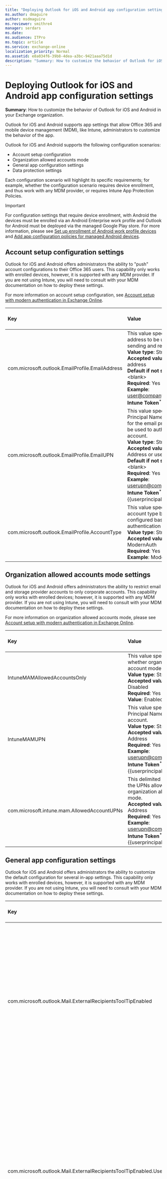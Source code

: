 ```yaml
---
title: "Deploying Outlook for iOS and Android app configuration settings"
ms.author: dmaguire
author: msdmaguire
ms.reviewer: smithre4
manager: serdars
ms.date:
ms.audience: ITPro
ms.topic: article
ms.service: exchange-online
localization_priority: Normal
ms.assetid: e8a034f6-39b8-4dea-a3bc-9421aaa75d1d
description: "Summary: How to customize the behavior of Outlook for iOS and Android in your Exchange organization."
---
```


# Deploying Outlook for iOS and Android app configuration settings

 **Summary**: How to customize the behavior of Outlook for iOS and Android in your Exchange organization.

Outlook for iOS and Android supports app settings that allow Office 365 and mobile device management (MDM), like Intune, administrators to customize the behavior of the app.

Outlook for iOS and Android supports the following configuration scenarios:

- Account setup configuration
- Organization allowed accounts mode
- General app configuration settings
- Data protection settings

Each configuration scenario will highlight its specific requirements; for example, whether the configuration scenario requires device enrollment, and thus work with any MDM provider, or requires Intune App Protection Policies.

> [!IMPORTANT]
> For configuration settings that require device enrollment, with Android the devices must be enrolled via an Android Enterprise work profile and Outlook for Android must be deployed via the managed Google Play store. For more information, please see [Set up enrollment of Android work profile devices](https://docs.microsoft.com/intune/android-work-profile-enroll) and [Add app configuration policies for managed Android devices](https://docs.microsoft.com/intune/app-configuration-policies-use-android).

## Account setup configuration settings
Outlook for iOS and Android offers administrators the ability to "push" account configurations to their Office 365 users. This capability only works with enrolled devices, however, it is supported with any MDM provider. If you are not using Intune, you will need to consult with your MDM documentation on how to deploy these settings.

For more information on account setup configuration, see [Account setup with modern authentication in Exchange Online](https://docs.microsoft.com/exchange/clients-and-mobile-in-exchange-online/outlook-for-ios-and-android/setup-with-modern-authentication#account-setup-configuration-via-enterprise-mobility-management).

|**Key**|**Value**|**Device Enrollment Type**|
|:-----|:-----|:-----|
|com.microsoft.outlook.EmailProfile.EmailAddress|This value specifies the email address to be used for sending and receiving mail.  <br/> **Value type**: String  <br/> **Accepted values**: Email address  <br/> **Default if not specified**: \<blank\>  <br/> **Required**: Yes  <br/> **Example**: user@companyname.com  <br/> **Intune Token**<sup>*</sup>: {{mail}}|Managed devices|
|com.microsoft.outlook.EmailProfile.EmailUPN|This value specifies the User Principal Name or username for the email profile that will be used to authenticate the account.  <br/> **Value type**: String  <br/> **Accepted values**: UPN Address or username  <br/> **Default if not specified**: \<blank\>  <br/>**Required**: Yes  <br/> **Example**: userupn@companyname.com  <br/> **Intune Token**<sup>*</sup>: {{userprincipalname}}|Managed devices|
|com.microsoft.outlook.EmailProfile.AccountType|This value specifies the account type being configured based on the authentication model.  <br/> **Value type**: String  <br/> **Accepted values**: ModernAuth  <br/> **Required**: Yes  <br/> **Example**: ModernAuth|Managed devices|

## Organization allowed accounts mode settings
Outlook for iOS and Android offers administrators the ability to restrict email and storage provider accounts to only corporate accounts. This capability only works with enrolled devices; however, it is supported with any MDM provider. If you are not using Intune, you will need to consult with your MDM documentation on how to deploy these settings.

For more information on organization allowed accounts mode, please see [Account setup with modern authentication in Exchange Online](https://docs.microsoft.com/exchange/clients-and-mobile-in-exchange-online/outlook-for-ios-and-android/setup-with-modern-authentication#organization-allowed-accounts-mode).

|**Key**|**Value**|**Platform**|**Device Enrollment Type**|
|:-----|:-----|:-----|:-----|
|IntuneMAMAllowedAccountsOnly|This value specifies the whether organization allowed account mode is active.  <br/> **Value type**: String  <br/> **Accepted values**: Enabled, Disabled  <br/> **Required**: Yes  <br/> **Value**: Enabled|iOS|Managed devices|
|IntuneMAMUPN|This value specifies the User Principal Name for the account.  <br/> **Value type**: String  <br/> **Accepted values**: UPN Address  <br/> **Required**: Yes  <br/> **Example**: userupn@companyname.com  <br/> **Intune Token**<sup>*</sup>: {{userprincipalname}}|iOS|Managed devices|
|com.microsoft.intune.mam.AllowedAccountUPNs|This delimited value specifies the UPNs allowed for organization allowed account mode.  <br/> **Accepted values**: UPN Address  <br/> **Required**: Yes  <br/> **Example**: userupn@companyname.com  <br/> **Intune Token**<sup>*</sup>: {{userprincipalname}}|Android|Managed devices|

## General app configuration settings
Outlook for iOS and Android offers administrators the ability to customize the default configuration for several in-app settings. This capability only works with enrolled devices, however, it is supported with any MDM provider. If you are not using Intune, you will need to consult with your MDM documentation on how to deploy these settings.

|**Key**|**Value**|**Device Enrollment Type**|
|:-----|:-----|:-----|
|com.microsoft.outlook.Mail.ExternalRecipientsToolTipEnabled|This value specifies whether the External Recipients MailTip is enabled. Setting the value to false will disable the MailTip. <br/> **Value type**: Boolean  <br/> **Accepted values**: True, False  <br/> **Default if not specified**: False  <br/> **Required**: No  <br/> **Example**: False  <br/> |Managed devices|
|com.microsoft.outlook.Mail.ExternalRecipientsToolTipEnabled.UserChangeAllowed|This value specifies whether the External Recipients MailTip setting can be changed by the end user. Note that at this time, there is no user configurable setting for MailTips.  <br/> **Value type**: Boolean  <br/> **Accepted values**: True, False  <br/> **Default if not specified**: True  <br/> **Required**: No  <br/> **Example**: False  <br/> |Managed devices|

## Data protection settings
Outlook for iOS and Android supports app configuration policies for the following data protection settings when the app is managed by Intune:
- Managing the use of wearable technology
- Managing mail and calendar reminder notifications on iOS
- Managing the contact fields synced to the native contacts app

These settings can be deployed to the app regardless of device enrollment status.

### Configure Wearables for Outlook for iOS and Android

By default, Outlook for iOS and Android supports wearable technology, allowing the user to receive message notifications and event reminders, and the ability to interact with messages and view daily calendars. Organizations that want to disable the ability to access corporate data on wearables can deploy the following key via App configuration policies.

|**Key**|**Value**|**Device Enrollment Type**|
|:-----|:-----|:-----|
|com.microsoft.intune.mam.areWearablesAllowed|This value specifies if Outlook data can be synchronized to a wearable device. Setting the value to False disables wearable synchronization.  <br/> **Accepted values**: True, False  <br/> **Default if not specified**: True  <br/> **Example**: False|Managed apps|

### Configure Notifications for Outlook for iOS

The Apple notification architecture ensures notifications are mirrored on iOS devices and WatchOS. Which device shows the notification depends on the device state: if the Apple Watch is unlocked and on a wrist, while the iOS device is locked, then WatchOS will alert the user with the notification. Apple does not provide a mechanism where you can administratively control and prevent notifications on WatchOS while still allowing them to be delivered on iOS devices.

The following configuration settings will disable notifications completely on iOS and WatchOS. The disadvantage is that the end user will never see new mail notifications or calendar reminders on iOS devices. The user will have to launch the Outlook for iOS in order to discover new mail or see calendar appointments.

|**Key**|**Value**|**Device Enrollment Type**|
|:-----|:-----|:-----|
|com.microsoft.outlook.Mail.NotificationsEnabled|This value specifies if Outlook will allow mail notifications. Setting the value to False disables mail notifications.  <br/> **Accepted values**: True, False  <br/> **Default if not specified**: True  <br/> **Example**: False|Managed apps|
|com.microsoft.outlook.Mail.NotificationsEnabled.UserChangeAllowed|This value specifies if the user can adjust the mail notification setting within the app. Setting the value to False prevents the user from adjusting the mail notification setting.  <br/> **Accepted values**: True, False  <br/> **Default if not specified**: True  <br/> **Example**: False|Managed apps|
|com.microsoft.outlook.Calendar.NotificationsEnabled|This value specifies if Outlook will allow calendar reminder notifications. Setting the value to False disables calendar reminder notifications.  <br/> **Accepted values**: True, False  <br/> **Default if not specified**: True  <br/> **Example**: False|Managed apps|
|com.microsoft.outlook.Calendar.NotificationsEnabled.UserChangeAllowed|This value specifies if the user can adjust the calendar reminder notification setting within the app. Setting the value to False prevents the user from adjusting the calendar reminder notification setting.  <br/> **Accepted values**: True, False  <br/> **Default if not specified**: True  <br/> **Example**: False|Managed apps|

### Configure Contact Field Sync to native Contacts for Outlook for iOS and Android
<a name="contacts"> </a>

The settings in the following table allow you to control the contact fields that will sync between Outlook on iOS and Android and the native Contacts applications.

> [!NOTE]
> Outlook for Android supports bi-directional contact synchronization. However, if a user edits a field in the native contacts app that is restricted (such as the **Notes** field), then that data will not synchronize back into Outlook for Android.

|**Key**|**Value**|**Device Enrollment Type**|
|:-----|:-----|:-----|
|com.microsoft.outlook.ContactSync.AddressAllowed|This value specifies if the contact's address should be synchronized to native contacts.  <br/> **Accepted values**: True, False  <br/> **Default if not specified**: True  <br/> **Example**: True|Managed apps|
|com.microsoft.outlook.ContactSync.BirthdayAllowed|This value specifies if the contact's birthday should be synchronized to native contacts.  <br/> **Accepted values**: True, False  <br/> **Default if not specified**: True  <br/> **Example**: True|Managed apps|
|com.microsoft.outlook.ContactSync.CompanyAllowed|This value specifies if the contact's company name should be synchronized to native contacts.  <br/> **Accepted values**: True, False  <br/> **Default if not specified**: True  <br/> **Example**: True|Managed apps|
|com.microsoft.outlook.ContactSync.DepartmentAllowed|This value specifies if the contact's department should be synchronized to native contacts.  <br/> **Accepted values**: True, False  <br/> **Default if not specified**: True  <br/> **Example**: True|Managed apps|
|com.microsoft.outlook.ContactSync.EmailAllowed|This value specifies if the contact's email address should be synchronized to native contacts.  <br/> **Accepted values**: True, False  <br/> **Default if not specified**: True  <br/> **Example**: True|Managed apps|
|com.microsoft.outlook.ContactSync.InstantMessageAllowed|This value specifies if the contact's instant messaging address should be synchronized to native contacts.  <br/> **Accepted values**: True, False  <br/> **Default if not specified**: True  <br/> **Example**: True|Managed apps|
|com.microsoft.outlook.ContactSync.JobTitleAllowed|This value specifies if the contact's job title should be synchronized to native contacts.  <br/> **Accepted values**: True, False  <br/> **Default if not specified**: True  <br/> **Example**: True|Managed apps|
|com.microsoft.outlook.ContactSync.NicknameAllowed|This value specifies if the contact's nickname should be synchronized to native contacts.  <br/> **Accepted values**: True, False  <br/> **Default if not specified**: True  <br/> **Example**: True|Managed apps|
|com.microsoft.outlook.ContactSync.NotesAllowed|This value specifies if the contact's notes should be synchronized to native contacts.  <br/> **Accepted values**: True, False  <br/> **Default if not specified**: True  <br/> **Example**: True|Managed apps|
|com.microsoft.outlook.ContactSync.PhoneHomeAllowed|This value specifies if the contact's home phone number should be synchronized to native contacts.  <br/> **Accepted values**: True, False  <br/> **Default if not specified**: True  <br/> **Example**: True|Managed apps|
|com.microsoft.outlook.ContactSync.PhoneHomeFaxAllowed|This value specifies if the contact's home fax number should be synchronized to native contacts.  <br/> **Accepted values**: True, False  <br/> **Default if not specified**: True  <br/> **Example**: True|Managed apps|
|com.microsoft.outlook.ContactSync.PhoneMobileAllowed|This value specifies if the contact's mobile phone number should be synchronized to native contacts.  <br/> **Accepted values**: True, False  <br/> **Default if not specified**: True  <br/> **Example**: True|Managed apps|
|com.microsoft.outlook.ContactSync.PhoneOtherAllowed|This value specifies if the contact's other phone number should be synchronized to native contacts.  <br/> **Accepted values**: True, False  <br/> **Default if not specified**: True  <br/> **Example**: True|Managed apps|
|com.microsoft.outlook.ContactSync.PhonePagerAllowed|This value specifies if the contact's pager phone number should be synchronized to native contacts.  <br/> **Accepted values**: True, False  <br/> **Default if not specified**: True  <br/> **Example**: True|Managed apps|
|com.microsoft.outlook.ContactSync.PhoneWorkAllowed|This value specifies if the work phone number should be synchronized to native contacts.  <br/> **Accepted values**: True, False  <br/> **Default if not specified**: True  <br/> **Example**: True|Managed apps|
|com.microsoft.outlook.ContactSync.PhoneWorkFaxAllowed|This value specifies if the contact's work fax number should be synchronized to native contacts.  <br/> **Accepted values**: True, False  <br/> **Default if not specified**: True  <br/> **Example**: True|Managed apps|
|com.microsoft.outlook.ContactSync.PrefixAllowed|This value specifies if the contact's name prefix should be synchronized to native contacts.  <br/> **Accepted values**: True, False  <br/> **Default if not specified**: True  <br/> **Example**: True|Managed apps|
|com.microsoft.outlook.ContactSync.SuffixAllowed|This value specifies if the contact's name suffix should be synchronized to native contacts.  <br/> **Accepted values**: True, False  <br/> **Default if not specified**: True  <br/> **Example**: True|Managed apps|

## Deploying the configuration scenarios with Microsoft Intune

If you are using Microsoft Intune as your mobile device management provider, the following steps will allow you to create an app configuration policy. After the configuration is created, you can assign its settings to groups of users.

> [!NOTE]
> Intune managed apps will check-in with an interval of 30 minutes for Intune App Configuration Policy status, when deployed in conjunction with an Intune App Protection Policy. If an Intune App Protection Policy isn't assigned to the user, then the Intune App Configuration Policy check-in interval is set to 720 minutes.

> [!IMPORTANT]
> When deploying app configuration policies to managed devices, issues can occur when multiple policies have different values for the same configuration key and are targeted for the same app and user. This is due to the lack of a conflict resolution mechanism for resolving the differing values. You can prevent this by ensuring only a single app configuration policy for managed devices is defined and targeted for the same app and user.

### Create an app configuration policy for Outlook for iOS and Android

1. Sign in to the Azure portal.

2. Select **More Services** \> **Monitoring + Management** \> **Intune**.

3. On the **Client apps** blade of the Manage list, select **App configuration policies**.

4. On the **App Configuration policies** blade, choose **Add**.

5. On the **Add app configuration** blade, enter a **Name**, and optional **Description** for the app configuration settings.

6. For **Device enrollment** type, choose **Managed apps** or **Managed devices** depending on the configuration scenario you are deploying (see the specific configuration scenario for more information).

7. If you chose **Managed devices** you will have another option, **Platform**. For **Platform**, choose either **iOS** or **Android**.

8. For **Associated app**, choose **Select the required app**, and then, on the **Targeted apps** blade, choose **Outlook**. If you specified, **Managed apps**, select both the iOS and Android platform Outlook apps.

    > [!NOTE]
    > If Outlook is not listed as an available app, then you must add it by following the instructions in [Assign apps to Android work profile devices with Intune](https://docs.microsoft.com/intune/apps-add-android-for-work) and [Add iOS store apps to Microsoft Intune](https://docs.microsoft.com/intune/store-apps-ios).

9. Click **OK** to return to the **Add app configuration** blade.

10. Choose **Configuration Settings**. On the **Configuration** blade, define the key and value pairs that will supply configurations for Outlook for iOS and Android. The key and value pairs you can define are described in the following sections.

11. When you are done, choose **OK**.

12. On the **Add app configuration** blade, choose **Add**.

The newly created configuration will be displayed on the **App configuration** blade.

>[!NOTE]
> If you selected **Managed devices**, you will need to create a separate app configuration policy for each platform. Also, Outlook will need to be installed from the Company Portal in order for the configuration settings to take effect.

### Assign the configuration settings that you created

You assign the settings to groups of users in Azure Active Directory. When a user has the Microsoft Outlook app installed, the app will be managed by the settings you have specified. To do this:

1. From the **Intune** blade, on the **Mobile apps** blade of the Manage list, select **App configuration policies**.

2. From the list of app configuration policies, select the one you want to assign.

3. On the next blade, choose **Assignments**.

4. On the **Assignments** blade, select the Azure AD group to which you want to assign the app configuration, and then choose **OK**.
